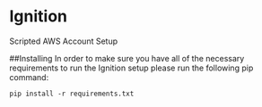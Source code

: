 # Ignition
Scripted AWS Account Setup

##Installing
In order to make sure you have all of the necessary requirements to run the Ignition setup please run the following pip command:

    pip install -r requirements.txt
